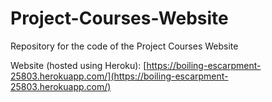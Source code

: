 # Project-Courses-Website
Repository for the code of the Project Courses Website

Website (hosted using Heroku): [https://boiling-escarpment-25803.herokuapp.com/](https://boiling-escarpment-25803.herokuapp.com/)

